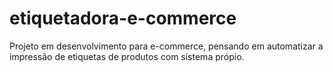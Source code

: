 # etiquetadora-e-commerce
Projeto em desenvolvimento para e-commerce, pensando em automatizar a impressão de etiquetas  de produtos com sistema própio.
